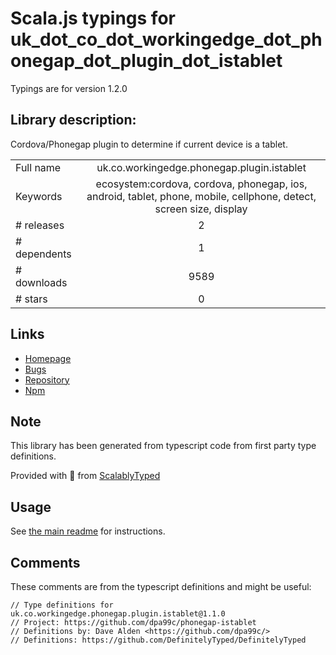 
# Scala.js typings for uk_dot_co_dot_workingedge_dot_phonegap_dot_plugin_dot_istablet

Typings are for version 1.2.0

## Library description:
Cordova/Phonegap plugin to determine if current device is a tablet.

|                    |                 |
| ------------------ | :-------------: |
| Full name          | uk.co.workingedge.phonegap.plugin.istablet |
| Keywords           | ecosystem:cordova, cordova, phonegap, ios, android, tablet, phone, mobile, cellphone, detect, screen size, display |
| # releases         | 2 |
| # dependents       | 1 |
| # downloads        | 9589 |
| # stars            | 0 |

## Links
- [Homepage](https://github.com/dpa99c/phonegap-istablet#readme)
- [Bugs](https://github.com/dpa99c/phonegap-istablet/issues)
- [Repository](https://github.com/dpa99c/phonegap-istablet)
- [Npm](https://www.npmjs.com/package/uk.co.workingedge.phonegap.plugin.istablet)
    


## Note
This library has been generated from typescript code from first party type definitions.

Provided with :purple_heart: from [ScalablyTyped](https://github.com/oyvindberg/ScalablyTyped)

## Usage
See [the main readme](../../readme.md) for instructions.

## Comments

These comments are from the typescript definitions and might be useful:
```
// Type definitions for uk.co.workingedge.phonegap.plugin.istablet@1.1.0
// Project: https://github.com/dpa99c/phonegap-istablet
// Definitions by: Dave Alden <https://github.com/dpa99c/>
// Definitions: https://github.com/DefinitelyTyped/DefinitelyTyped

```

